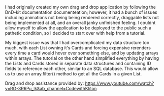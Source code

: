 
I had originally created my own drag and drop application by following the DnD-kit documentation documenteation; however, it had a bunch of issues including animations not being being rendered correctly, draggable lists not being implemented at all, and an overall janky unfinished feeling. I couldnt allow myself to allow the application to be deployed to the public such a pathetic condition, so I decided to start over with help from a tutorial. 

My biggest issue was that I had overcomplicated my data structure too much, with each List owning it's Cards and forcing expensive rerenders every time a card would hover over something else, and by updating arrays within arrays. The tutorial on the other hand simplified everything by having the Lists and Cards stored in separate data structures and containing ID fields to reference each other, similar to an SQL database. This would allow us to use an array.filter() method to get all the Cards in a given List.


Drag and drop assistance provided by: https://www.youtube.com/watch?v=RG-3R6Pu_Ik&ab_channel=CodewithKliton

